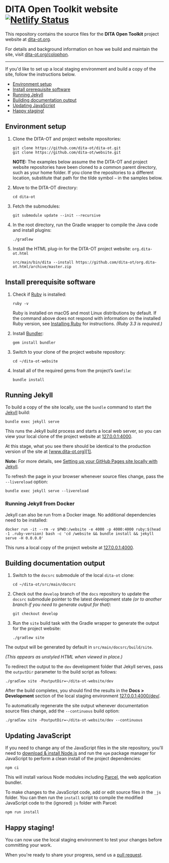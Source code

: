 # DITA Open Toolkit website [![Netlify Status](https://api.netlify.com/api/v1/badges/0102588e-07a5-423b-8b26-aac92e14c168/deploy-status)](https://app.netlify.com/sites/dita-ot/deploys)

This repository contains the source files for the **DITA Open Toolkit** project website at [dita-ot.org][1].

For details and background information on how we build and maintain the site, visit [dita-ot.org/colophon][2].

---

If you'd like to set up a local staging environment and build a copy of the site, follow the instructions below.

<!-- MarkdownTOC autolink="true" bracket="round" levels="2" -->

- [Environment setup](#environment-setup)
- [Install prerequisite software](#install-prerequisite-software)
- [Running Jekyll](#running-jekyll)
- [Building documentation output](#building-documentation-output)
- [Updating JavaScript](#updating-javascript)
- [Happy staging!](#happy-staging)

<!-- /MarkdownTOC -->

## Environment setup

1.  Clone the DITA-OT and project website repositories:

        git clone https://github.com/dita-ot/dita-ot.git
        git clone https://github.com/dita-ot/website.git

    **NOTE:** The examples below assume the the DITA-OT and project website repositories have been cloned to a common parent directory, such as your home folder. If you clone the repositories to a different location, substitute that path for the tilde symbol `~` in the samples below.

2.  Move to the DITA-OT directory:

        cd dita-ot

3.  Fetch the submodules:

        git submodule update --init --recursive

4.  In the root directory, run the Gradle wrapper to compile the Java code and install plugins:

        ./gradlew

5.  Install the HTML plug-in for the DITA-OT project website: `org.dita-ot.html`

        src/main/bin/dita --install https://github.com/dita-ot/org.dita-ot.html/archive/master.zip

## Install prerequisite software

1.  Check if [Ruby][3] is installed:

        ruby -v

    Ruby is installed on macOS and most Linux distributions by default. If the command above does not respond with information on the installed Ruby version, see [Installing Ruby][4] for instructions. _(Ruby 3.3 is required.)_

2.  Install [Bundler][5]:

        gem install bundler

3.  Switch to your clone of the project website repository:

        cd ~/dita-ot-website

4.  Install all of the required gems from the project’s `Gemfile`:

        bundle install

## Running Jekyll

To build a copy of the site locally, use the `bundle` command to start the [Jekyll][6] build:

    bundle exec jekyll serve

This runs the Jekyll build process and starts a local web server, so you can view your local clone of the project website at [127.0.0.1:4000][7].

At this stage, what you see there should be identical to the production version of the site at [www.dita-ot.org][1].

**Note:** For more details, see [Setting up your GitHub Pages site locally with Jekyll][8].

To refresh the page in your browser whenever source files change, pass the `--livereload` option:

    bundle exec jekyll serve --livereload

### Running Jekyll from Docker

Jekyll can also be run from a Docker image. No additional dependencies need to be installed:

```shell
docker run -it --rm -v $PWD:/website -e 4000 -p 4000:4000 ruby:$(head -1 .ruby-version) bash -c 'cd /website && bundle install && jekyll serve -H 0.0.0.0'
```

This runs a local copy of the project website at [127.0.0.1:4000][7].

## Building documentation output

1.  Switch to the `docsrc` submodule of the local `dita-ot` clone:

        cd ~/dita-ot/src/main/docsrc

2.  Check out the `develop` branch of the `docs` repository to update the `docsrc` submodule pointer to the latest development state _(or to another branch if you need to generate output for that)_:

        git checkout develop

3.  Run the `site` build task with the Gradle wrapper to generate the output for the project website:

        ./gradlew site

The output will be generated by default in `src/main/docsrc/build/site`.

_(This appears as unstyled HTML when viewed in place.)_

To redirect the output to the `dev` development folder that Jekyll serves, pass the `outputDir` parameter to the build script as follows:

    ./gradlew site -PoutputDir=~/dita-ot-website/dev

After the build completes, you should find the results in the **Docs \> Development** section of the local staging environment [127.0.0.1:4000/dev/][9].

To automatically regenerate the site output whenever documentation source files change, add the `--continuous` build option:

    ./gradlew site -PoutputDir=~/dita-ot-website/dev --continuous

## Updating JavaScript

If you need to change any of the JavaScript files in the site repository, you'll need to [download & install Node.js][10] and run the `npm` package manager for JavaScript to perform a clean install of the project dependencies:

    npm ci

This will install various Node modules including [Parcel][11], the web application bundler.

To make changes to the JavaScript code, add or edit source files in the `_js` folder. You can then run the `install` script to compile the modified JavaScript code to the (ignored) `js` folder with Parcel:

    npm run install

## Happy staging!

You can now use the local staging environment to test your changes before committing your work.

When you're ready to share your progress, send us a [pull request][12].

[1]: https://www.dita-ot.org
[2]: https://www.dita-ot.org/colophon
[3]: https://www.ruby-lang.org
[4]: https://www.ruby-lang.org/en/documentation/installation
[5]: https://bundler.io
[6]: https://jekyllrb.com
[7]: http://127.0.0.1:4000/
[8]: https://help.github.com/articles/setting-up-your-github-pages-site-locally-with-jekyll/
[9]: http://127.0.0.1:4000/dev/
[10]: https://nodejs.org/en/download/
[11]: https://parceljs.org
[12]: https://help.github.com/articles/about-pull-requests/
